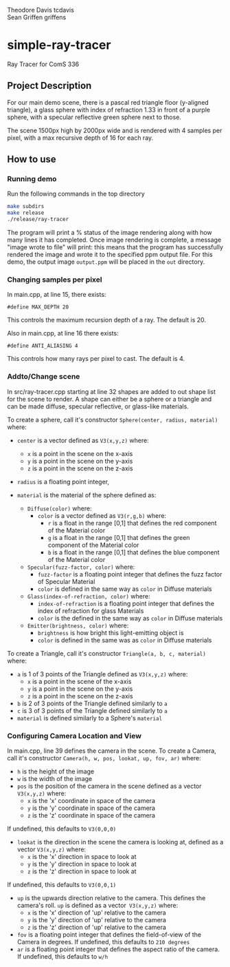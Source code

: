 Theodore Davis  tcdavis  
Sean Griffen    griffens

# simple-ray-tracer
Ray Tracer for ComS 336

## Project Description
For our main demo scene, there is a pascal red triangle floor (y-aligned triangle), a glass sphere with index of refraction 1.33 in front of a purple sphere, with a specular reflective green sphere next to those.

The scene 1500px high by 2000px wide and is rendered with 4 samples per pixel, with a max recursive depth of 16 for each ray.

## How to use

### Running demo
Run the following commands in the top directory
```bash
make subdirs
make release
./release/ray-tracer
```
The program will print a % status of the image rendering along with how many lines it has completed.
Once image rendering is complete, a message "image wrote to file" will print: this means that the program has successfully rendered the image and wrote it to the specified ppm output file.
For this demo, the output image `output.ppm` will be placed in the `out` directory.

### Changing samples per pixel
In main.cpp, at line 15, there exists:
```
#define MAX_DEPTH 20
```
This controls the maximum recursion depth of a ray. The default is 20.

Also in main.cpp, at line 16 there exists:
```
#define ANTI_ALIASING 4
```
This controls how many rays per pixel to cast. The default is 4.

### Addto/Change scene
In src/ray-tracer.cpp starting at line 32 shapes are added to out shape list for the scene to render.
A shape can either be a sphere or a triangle and can be made diffuse, specular reflective, or glass-like materials.

To create a sphere, call it's constructor ```Sphere(center, radius, material)``` where:
  - ```center``` is a vector defined as ```V3(x,y,z)``` where:
    - ```x``` is a point in the scene on the x-axis
    - ```y``` is a point in the scene on the y-axis
    - ```z``` is a point in the scene on the z-axis
  - ```radius``` is a floating point integer,
  - ```material``` is the material of the sphere defined as:

    - ```Diffuse(color)``` where:
      - ```color``` is a vector defined as ```V3(r,g,b)``` where:
        - ```r``` is a float in the range [0,1] that defines the red component of the Material color
        - ```g``` is a float in the range [0,1] that defines the green component of the Material color
        - ```b``` is a float in the range [0,1] that defines the blue component of the Material color
    - ```Specular(fuzz-factor, color)``` where:
      - ```fuzz-factor``` is a floating point integer that defines the fuzz factor of Specular Material
      - ```color``` is defined in the same way as ```color``` in Diffuse materials
    - ```Glass(index-of-refraction, color)``` where:
      - ```index-of-refraction``` is a floating point integer that defines the index of refraction for glass Materials
      - ```color``` is the defined in the same way as ```color``` in Diffuse materials
    - ```Emitter(brightness, color)``` where:
      - ```brightness``` is how bright this light-emitting object is
      - ```color``` is defined in the same was as ```color``` in Diffuse materials

To create a Triangle, call it's constructor ```Triangle(a, b, c, material)``` where:
  - ```a``` is 1 of 3 points of the Triangle defined as ```V3(x,y,z)``` where:
    - ```x``` is a point in the scene of the x-axis
    - ```y``` is a point in the scene on the y-axis
    - ```z``` is a point in the scene on the z-axis
  - ```b``` is 2 of 3 points of the Triangle defined similarly to ```a```
  - ```c``` is 3 of 3 points of the Triangle defined similarly to ```a```
  - ```material``` is defined similarly to a Sphere's ```material```

### Configuring Camera Location and View
In main.cpp, line 39 defines the camera in the scene.
To create a Camera, call it's constructor ```Camera(h, w, pos, lookat, up, fov, ar)``` where:
  - ```h``` is the height of the image
  - ```w``` is the width of the image
  - ```pos``` is the position of the camera in the scene defined as a vector ```V3(x,y,z)``` where:
    - ```x``` is the 'x' coordinate in space of the camera
    - ```y``` is the 'y' coordinate in space of the camera
    - ```z``` is the 'z' coordinate in space of the camera

  If undefined, this defaults to ```V3(0,0,0)```

  - ```lookat``` is the direction in the scene the camera is looking at, defined as a vector ```V3(x,y,z)``` where:
    - ```x``` is the 'x' direction in space to look at
    - ```y``` is the 'y' direction in space to look at
    - ```z``` is the 'z' direction in space to look at

  If undefined, this defaults to ```V3(0,0,1)```

  - ```up``` is the upwards direction relative to the camera. This defines the camera's roll. ```up``` is defined as a vector``` V3(x,y,z)``` where:
    - ```x``` is the 'x' direction of 'up' relative to the camera
    - ```y``` is the 'y' direction of 'up' relative to the camera
    - ```z``` is the 'z' direction of 'up' relative to the camera
  - ```fov``` is a floating point integer that defines the field-of-view of the Camera in degrees. If undefined, this defaults to ```210 degrees```
  - ```ar``` is a floating point integer that defines the aspect ratio of the camera. If undefined, this defaults to ```w/h```
